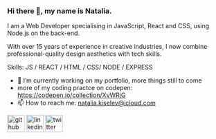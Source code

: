 ### Hi there 👋, my name is Natalia.

I am a Web Developer specialising in JavaScript, React and CSS, using Node.js on the back-end.

With over 15 years of experience in creative industries, I now combine professional-quality design aesthetics with tech skills.

Skills: JS / REACT / HTML / CSS/ NODE / EXPRESS

- 🔭 I’m currently working on my portfolio, more things still to come 
- more of my coding practce on codepen: https://codepen.io/collection/XvWRjG
- 📫 How to reach me: natalia.kiselev@icloud.com 


[<img src='https://cdn.jsdelivr.net/npm/simple-icons@3.0.1/icons/github.svg' alt='github' height='40'>](https://github.com/nataliakiselev)  [<img src='https://cdn.jsdelivr.net/npm/simple-icons@3.0.1/icons/linkedin.svg' alt='linkedin' height='40'>](https://www.linkedin.com/in/nataliakiselev/)  [<img src='https://cdn.jsdelivr.net/npm/simple-icons@3.0.1/icons/twitter.svg' alt='twitter' height='40'>](https://twitter.com/kiselev_natalia)  
  
